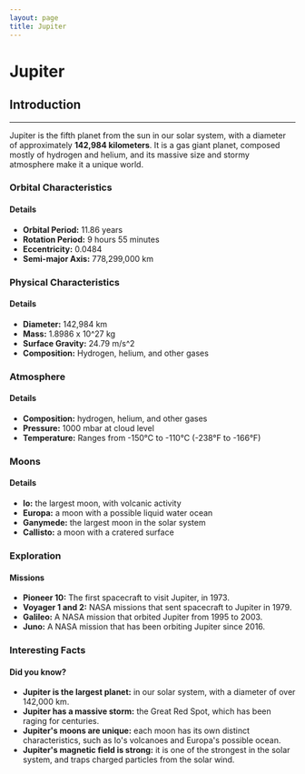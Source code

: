 ```yaml
---
layout: page
title: Jupiter
---
```


# Jupiter


## Introduction
---------------

Jupiter is the fifth planet from the sun in our solar system, with a diameter of approximately **142,984 kilometers**. It is a gas giant planet, composed mostly of hydrogen and helium, and its massive size and stormy atmosphere make it a unique world.

### Orbital Characteristics

#### Details

* **Orbital Period:** 11.86 years
* **Rotation Period:** 9 hours 55 minutes
* **Eccentricity:** 0.0484
* **Semi-major Axis:** 778,299,000 km

### Physical Characteristics

#### Details

* **Diameter:** 142,984 km
* **Mass:** 1.8986 x 10^27 kg
* **Surface Gravity:** 24.79 m/s^2
* **Composition:** Hydrogen, helium, and other gases

### Atmosphere

#### Details

* **Composition:** hydrogen, helium, and other gases
* **Pressure:** 1000 mbar at cloud level
* **Temperature:** Ranges from -150°C to -110°C (-238°F to -166°F)

### Moons

#### Details

* **Io:** the largest moon, with volcanic activity
* **Europa:** a moon with a possible liquid water ocean
* **Ganymede:** the largest moon in the solar system
* **Callisto:** a moon with a cratered surface

### Exploration

#### Missions

* **Pioneer 10:** The first spacecraft to visit Jupiter, in 1973.
* **Voyager 1 and 2:** NASA missions that sent spacecraft to Jupiter in 1979.
* **Galileo:** A NASA mission that orbited Jupiter from 1995 to 2003.
* **Juno:** A NASA mission that has been orbiting Jupiter since 2016.

### Interesting Facts

#### Did you know?

* **Jupiter is the largest planet:** in our solar system, with a diameter of over 142,000 km.
* **Jupiter has a massive storm:** the Great Red Spot, which has been raging for centuries.
* **Jupiter's moons are unique:** each moon has its own distinct characteristics, such as Io's volcanoes and Europa's possible ocean.
* **Jupiter's magnetic field is strong:** it is one of the strongest in the solar system, and traps charged particles from the solar wind.
